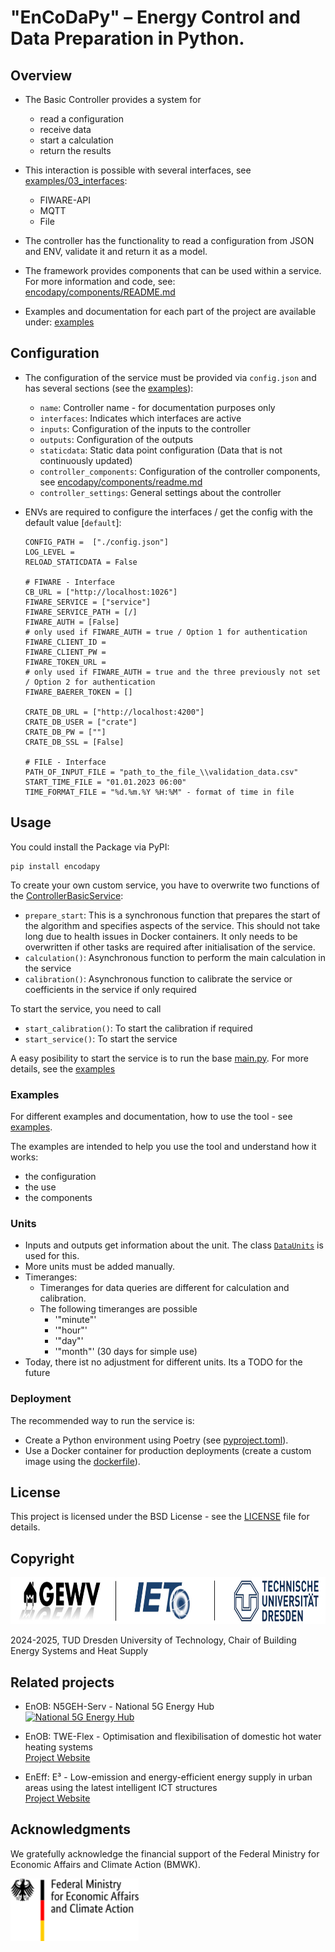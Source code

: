 # "EnCoDaPy" – Energy Control and Data Preparation in Python.

## Overview
- The Basic Controller provides a system for 
    - read a configuration
    - receive data
    - start a calculation
    - return the results
- This interaction is possible with several interfaces, see [examples/03_interfaces](./examples/03_interfaces/):
    - FIWARE-API
    - MQTT
    - File
- The controller has the functionality to read a configuration from JSON and ENV, validate it and return it as a model.
- The framework provides components that can be used within a service.  
  For more information and code, see: [encodapy/components/README.md](./encodapy/components/README.md)

- Examples and documentation for each part of the project are available under: [examples](./examples/)


## Configuration
- The configuration of the service must be provided via `config.json` and has several sections (see the [examples](#examples)):
    - `name`: Controller name - for documentation purposes only
    - `interfaces`: Indicates which interfaces are active
    - `inputs`: Configuration of the inputs to the controller
    - `outputs`: Configuration of the outputs
    - `staticdata`: Static data point configuration (Data that is not continuously updated)
    - `controller_components`: Configuration of the controller components, see [encodapy/components/readme.md](./encodapy/components/readme.md)
    - `controller_settings`: General settings about the controller 

- ENVs are required to configure the interfaces / get the config with the default value [`default`]:
    ```
    CONFIG_PATH =  ["./config.json"]
    LOG_LEVEL =
    RELOAD_STATICDATA = False

    # FIWARE - Interface
    CB_URL = ["http://localhost:1026"]
    FIWARE_SERVICE = ["service"]
    FIWARE_SERVICE_PATH = [/]
    FIWARE_AUTH = [False]
    # only used if FIWARE_AUTH = true / Option 1 for authentication
    FIWARE_CLIENT_ID = 
    FIWARE_CLIENT_PW = 
    FIWARE_TOKEN_URL = 
    # only used if FIWARE_AUTH = true and the three previously not set / Option 2 for authentication
    FIWARE_BAERER_TOKEN = []

    CRATE_DB_URL = ["http://localhost:4200"]
    CRATE_DB_USER = ["crate"]
    CRATE_DB_PW = [""]
    CRATE_DB_SSL = [False]

    # FILE - Interface
    PATH_OF_INPUT_FILE = "path_to_the_file_\\validation_data.csv"
    START_TIME_FILE = "01.01.2023 06:00"
    TIME_FORMAT_FILE = "%d.%m.%Y %H:%M" - format of time in file
    ```

## Usage

You could install the Package via PyPI:
```
pip install encodapy
```
To create your own custom service, you have to overwrite two functions of the [ControllerBasicService](./encodapy/service/basic_service.py):
- `prepare_start`: This is a synchronous function that prepares the start of the algorithm and specifies aspects of the service. This should not take long due to health issues in Docker containers. It only needs to be overwritten if other tasks are required after initialisation of the service.
- `calculation()`: Asynchronous function to perform the main calculation in the service
- `calibration()`: Asynchronous function to calibrate the service or coefficients in the service if only required

To start the service, you need to call
- `start_calibration()`: To start the calibration if required
- `start_service()`: To start the service

A easy posibility to start the service is to run the base [main.py](./service_main/main.py). For more details, see the [examples](#examples)

### Examples
For different examples and documentation, how to use the tool - see [examples](./examples/).

The examples are intended to help you use the tool and understand how it works:
- the configuration
- the use
- the components

### Units
- Inputs and outputs get information about the unit. The class [`DataUnits`](./controller_software/utils/units.py) is used for this.
- More units must be added manually.
- Timeranges:
    - Timeranges for data queries are different for calculation and calibration.
    - The following timeranges are possible
        - '"minute"'
        - '"hour"'
        - '"day"'
        - '"month"' (30 days for simple use)
- Today, there ist no adjustment for different units. Its a TODO for the future

### Deployment
The recommended way to run the service is:
- Create a Python environment using Poetry (see [pyproject.toml](./pyproject.toml)).
- Use a Docker container for production deployments (create a custom image using the [dockerfile](dockerfile)).

## License

This project is licensed under the BSD License - see the [LICENSE](LICENSE) file for details.

## Copyright

<a href="https://tu-dresden.de/ing/maschinenwesen/iet/gewv"> <img alt="EBC" src="https://raw.githubusercontent.com/N5GEH/.github/main/logos/Logo-Banner-TUD-IET-GEWV.jpg" height="75"> </a>

2024-2025, TUD Dresden University of Technology, Chair of Building Energy Systems and Heat Supply

## Related projects

- EnOB: N5GEH-Serv - National 5G Energy Hub <br>
<a href="https://n5geh.de/"> <img alt="National 5G Energy Hub" 
src="https://avatars.githubusercontent.com/u/43948851?s=200&v=4" height="150"></a>

- EnOB: TWE-Flex - Optimisation and flexibilisation of domestic hot water heating systems <br>
<a href="https://n5geh.de/twe-flex/"> Project Website </a>

- EnEff: E³ - Low-emission and energy-efficient energy supply in urban areas using the latest intelligent ICT structures <br>
<a href="https://n5geh.de/e3/"> Project Website </a>

## Acknowledgments

We gratefully acknowledge the financial support of the Federal Ministry for Economic Affairs and Climate Action (BMWK).

<a href="https://www.bmwi.de/Navigation/EN/Home/home.html"> <img alt="BMWK" 
src="https://raw.githubusercontent.com/RWTH-EBC/FiLiP/master/docs/logos/bmwi_logo_en.png" height="100"> </a>
